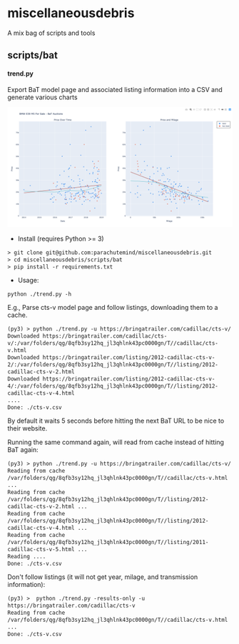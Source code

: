 # miscellaneousdebris
A mix bag of scripts and tools

## scripts/bat
#### trend.py
Export BaT model page and associated listing information into a CSV and generate various charts

![BaT Trend Example](https://github.com/parachutemind/miscellaneousdebris/raw/master/scripts/bat/img/batmobile1.png)


- Install (requires Python >= 3)
```
> git clone git@github.com:parachutemind/miscellaneousdebris.git
> cd miscellaneousdebris/scripts/bat
> pip install -r requirements.txt 
```

- Usage:  
```
python ./trend.py -h
```

E.g.,
Parse cts-v model page and follow listings, downloading them to a cache. 
```
(py3) > python ./trend.py -u https://bringatrailer.com/cadillac/cts-v/
Downloaded https://bringatrailer.com/cadillac/cts-v/:/var/folders/qg/8qfb3sy12hq_jl3qhlnk43pc0000gn/T//cadillac/cts-v.html
Downloaded https://bringatrailer.com/listing/2012-cadillac-cts-v-2/:/var/folders/qg/8qfb3sy12hq_jl3qhlnk43pc0000gn/T//listing/2012-cadillac-cts-v-2.html
Downloaded https://bringatrailer.com/listing/2012-cadillac-cts-v-4/:/var/folders/qg/8qfb3sy12hq_jl3qhlnk43pc0000gn/T//listing/2012-cadillac-cts-v-4.html
....
Done: ./cts-v.csv
```
By default it waits 5 seconds before hitting the next BaT URL to be nice to their website.

Running the same command again, will read from cache instead of hitting BaT again:
```
(py3) > python ./trend.py -u https://bringatrailer.com/cadillac/cts-v/
Reading from cache /var/folders/qg/8qfb3sy12hq_jl3qhlnk43pc0000gn/T//cadillac/cts-v.html ...
Reading from cache /var/folders/qg/8qfb3sy12hq_jl3qhlnk43pc0000gn/T//listing/2012-cadillac-cts-v-2.html ...
Reading from cache /var/folders/qg/8qfb3sy12hq_jl3qhlnk43pc0000gn/T//listing/2012-cadillac-cts-v-4.html ...
Reading from cache /var/folders/qg/8qfb3sy12hq_jl3qhlnk43pc0000gn/T//listing/2011-cadillac-cts-v-5.html ...
Reading ....
Done: ./cts-v.csv
```
Don't follow listings (it will not get year, milage, and transmission information):
```
(py3) >  python ./trend.py -results-only -u https://bringatrailer.com/cadillac/cts-v 
Reading from cache /var/folders/qg/8qfb3sy12hq_jl3qhlnk43pc0000gn/T//cadillac/cts-v.html ...
Done: ./cts-v.csv
```

